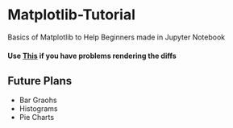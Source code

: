 # Matplotlib-Tutorial
Basics of Matplotlib to Help Beginners made in Jupyter Notebook

#### **Use [This](https://nbviewer.jupyter.org/github/Syzygianinfern0/Matplotlib-Tutorial/tree/master/) if you have problems rendering the diffs**


## Future Plans
* Bar Graohs
* Histograms
* Pie Charts
